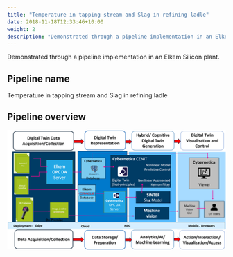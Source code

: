 ```yaml
---
title: "Temperature in tapping stream and Slag in refining ladle"
date: 2018-11-18T12:33:46+10:00
weight: 2
description: "Demonstrated through a pipeline implementation in an Elkem Silicon plant."
---
```


Demonstrated through a pipeline implementation in an Elkem Silicon plant.

## Pipeline name
Temperature in tapping stream and Slag in refining ladle

## Pipeline overview
![pileline overview](/images/pipelines/elkem-figure-1.png)